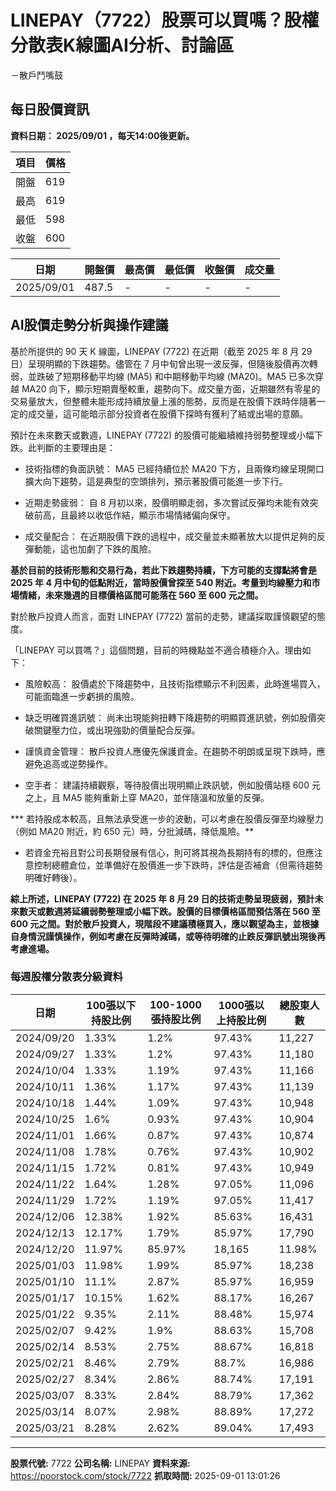 # LINEPAY（7722）股票可以買嗎？股權分散表K線圖AI分析、討論區
－散戶鬥嘴鼓

## 每日股價資訊

**資料日期： 2025/09/01 ，每天14:00後更新。**

| 項目 | 價格 |
|------|------|
| 開盤 | 619 |
| 最高 | 619 |
| 最低 | 598 |
| 收盤 | 600 |

| 日期 | 開盤價 | 最高價 | 最低價 | 收盤價 | 成交量 |
|------|--------|--------|--------|--------|--------|
| 2025/09/01 | 487.5 | - | - | - | - |

## AI股價走勢分析與操作建議

基於所提供的 90 天 K 線圖，LINEPAY (7722) 在近期（截至 2025 年 8 月 29 日）呈現明顯的下跌趨勢。儘管在 7 月中旬曾出現一波反彈，但隨後股價再次轉弱，並跌破了短期移動平均線 (MA5) 和中期移動平均線 (MA20)。MA5 已多次穿越 MA20 向下，顯示短期賣壓較重，趨勢向下。成交量方面，近期雖然有零星的交易量放大，但整體未能形成持續放量上漲的態勢，反而是在股價下跌時伴隨著一定的成交量，這可能暗示部分投資者在股價下探時有獲利了結或出場的意願。

預計在未來數天或數週，LINEPAY (7722) 的股價可能繼續維持弱勢整理或小幅下跌。此判斷的主要理由是：

*   技術指標的負面訊號： MA5 已經持續位於 MA20 下方，且兩條均線呈現開口擴大向下趨勢，這是典型的空頭排列，預示著股價可能進一步下行。

*   近期走勢疲弱： 自 8 月初以來，股價明顯走弱，多次嘗試反彈均未能有效突破前高，且最終以收低作結，顯示市場情緒偏向保守。

*   成交量配合： 在近期股價下跌的過程中，成交量並未顯著放大以提供足夠的反彈動能，這也加劇了下跌的風險。

**基於目前的技術形態和交易行為，若此下跌趨勢持續，下方可能的支撐點將會是 2025 年 4 月中旬的低點附近，當時股價曾探至 540 附近。考量到均線壓力和市場情緒，未來幾週的目標價格區間可能落在 560 至 600 元之間。**

對於散戶投資人而言，面對 LINEPAY (7722) 當前的走勢，建議採取謹慎觀望的態度。

「LINEPAY 可以買嗎？」這個問題，目前的時機點並不適合積極介入。理由如下：

*   風險較高： 股價處於下降趨勢中，且技術指標顯示不利因素，此時進場買入，可能面臨進一步虧損的風險。

*   缺乏明確買進訊號： 尚未出現能夠扭轉下降趨勢的明顯買進訊號，例如股價突破關鍵壓力位，或出現強勁的價量配合反彈。

*   謹慎資金管理： 散戶投資人應優先保護資金。在趨勢不明朗或呈現下跌時，應避免追高或逆勢操作。

*   空手者： 建議持續觀察，等待股價出現明顯止跌訊號，例如股價站穩 600 元之上，且 MA5 能夠重新上穿 MA20，並伴隨溫和放量的反彈。

***   若持股成本較高，且無法承受進一步的波動，可以考慮在股價反彈至均線壓力（例如 MA20 附近，約 650 元）時，分批減碼，降低風險。**

*   若資金充裕且對公司長期發展有信心，則可將其視為長期持有的標的，但應注意控制總體倉位，並準備好在股價進一步下跌時，評估是否補倉（但需待趨勢明確好轉後）。

**綜上所述，LINEPAY (7722) 在 2025 年 8 月 29 日的技術走勢呈現疲弱，預計未來數天或數週將延續弱勢整理或小幅下跌。股價的目標價格區間預估落在 560 至 600 元之間。對於散戶投資人，現階段不建議積極買入，應以觀望為主，並根據自身情況謹慎操作，例如考慮在反彈時減碼，或等待明確的止跌反彈訊號出現後再考慮進場。**

### 每週股權分散表分級資料

| 日期 | 100張以下持股比例 | 100-1000張持股比例 | 1000張以上持股比例 | 總股東人數 |
|------|-------------------|--------------------|--------------------|----------|
| 2024/09/20 | 1.33% | 1.2% | 97.43% | 11,227 |
| 2024/09/27 | 1.33% | 1.2% | 97.43% | 11,180 |
| 2024/10/04 | 1.33% | 1.19% | 97.43% | 11,166 |
| 2024/10/11 | 1.36% | 1.17% | 97.43% | 11,139 |
| 2024/10/18 | 1.44% | 1.09% | 97.43% | 10,948 |
| 2024/10/25 | 1.6% | 0.93% | 97.43% | 10,904 |
| 2024/11/01 | 1.66% | 0.87% | 97.43% | 10,874 |
| 2024/11/08 | 1.78% | 0.76% | 97.43% | 10,902 |
| 2024/11/15 | 1.72% | 0.81% | 97.43% | 10,949 |
| 2024/11/22 | 1.64% | 1.28% | 97.05% | 11,096 |
| 2024/11/29 | 1.72% | 1.19% | 97.05% | 11,417 |
| 2024/12/06 | 12.38% | 1.92% | 85.63% | 16,431 |
| 2024/12/13 | 12.17% | 1.79% | 85.97% | 17,790 |
| 2024/12/20 | 11.97% | 85.97% | 18,165 | 11.98% |
| 2025/01/03 | 11.98% | 1.99% | 85.97% | 18,238 |
| 2025/01/10 | 11.1% | 2.87% | 85.97% | 16,959 |
| 2025/01/17 | 10.15% | 1.62% | 88.17% | 16,267 |
| 2025/01/22 | 9.35% | 2.11% | 88.48% | 15,974 |
| 2025/02/07 | 9.42% | 1.9% | 88.63% | 15,708 |
| 2025/02/14 | 8.53% | 2.75% | 88.67% | 16,818 |
| 2025/02/21 | 8.46% | 2.79% | 88.7% | 16,986 |
| 2025/02/27 | 8.34% | 2.86% | 88.74% | 17,191 |
| 2025/03/07 | 8.33% | 2.84% | 88.79% | 17,362 |
| 2025/03/14 | 8.07% | 2.98% | 88.89% | 17,272 |
| 2025/03/21 | 8.28% | 2.62% | 89.04% | 17,493 |

---

**股票代號:** 7722
**公司名稱:** LINEPAY
**資料來源:** https://poorstock.com/stock/7722
**抓取時間:** 2025-09-01 13:01:26